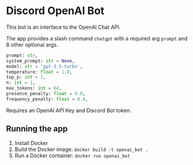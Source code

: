 # Discord OpenAI Bot

This bot is an interface to the OpenAI Chat API.

The app provides a slash command `chatgpt` with a required arg `prompt` and 8 other optional args.

```py
prompt: str,
system_prompt: str = None,
model: str = 'gpt-3.5-turbo',
temperature: float = 1.0,
top_p: int = 1,
n: int = 1,
max_tokens: int = 64,
presence_penalty: float = 0.0,
frequency_penalty: float = 0.0,
```

Requires an OpenAI API Key and Discord Bot token.

## Running the app

1. Install Docker
2. Build the Docker image: `docker build -t openai_bot .`
3. Run a Docker container: `docker run openai_bot`